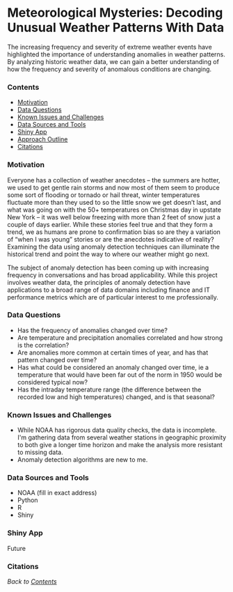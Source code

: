 # Meteorological Mysteries: Decoding Unusual Weather Patterns With Data

The increasing frequency and severity of extreme weather events have highlighted the importance of understanding anomalies in weather patterns. By analyzing historic weather data, we can gain a better understanding of how the frequency and severity of anomalous conditions are changing. 

### **Contents**  
- [Motivation](#Motivation)
- [Data Questions](#Data-Questions)
- [Known Issues and Challenges](#Known-Issues-and-Challenges)
- [Data Sources and Tools](#Data-Sources-and-Tools)
- [Shiny App](#Shiny-App)
- [Approach Outline](#Approach-Outline)
- [Citations](#Citations)

### Motivation
Everyone has a collection of weather anecdotes – the summers are hotter, we used to get gentle rain storms and now most of them seem to produce some sort of flooding or tornado or hail threat, winter temperatures fluctuate more than they used to so the little snow we get doesn’t last, and what was going on with the 50+ temperatures on Christmas day in upstate New York – it was well below freezing with more than 2 feet of snow just a couple of days earlier. While these stories feel true and that they form a trend, we as humans are prone to confirmation bias so are they a variation of “when I was young” stories or are the anecdotes indicative of reality? Examining the data using anomaly detection techniques can illuminate the historical trend and point the way to where our weather might go next.

The subject of anomaly detection has been coming up with increasing frequency in conversations and has broad applicability.  While this project involves weather data, the principles of anomaly detection have applications to a broad range of data domains including finance and IT performance metrics which are of particular interest to me professionally.

### Data Questions
- Has the frequency of anomalies changed over time?
- Are temperature and precipitation anomalies correlated and how strong is the correlation?
- Are anomalies more common at certain times of year, and has that pattern changed over time?
- Has what could be considered an anomaly changed over time, ie a temperature that would have been far out of the norm in 1950 would be considered typical now?
- Has the intraday temperature range (the difference between the recorded low and high temperatures) changed, and is that seasonal?

### **Known Issues and Challenges**
- While NOAA has rigorous data quality checks, the data is incomplete. I'm gathering data from several weather stations in geographic proximity to both give a longer time horizon and make the analysis more resistant to missing data.
- Anomaly detection algorithms are new to me.

### **Data Sources and Tools**
- NOAA (fill in exact address)
- Python
- R
- Shiny

### **Shiny App**
Future

### **Citations**

*Back to [Contents](#Contents)*